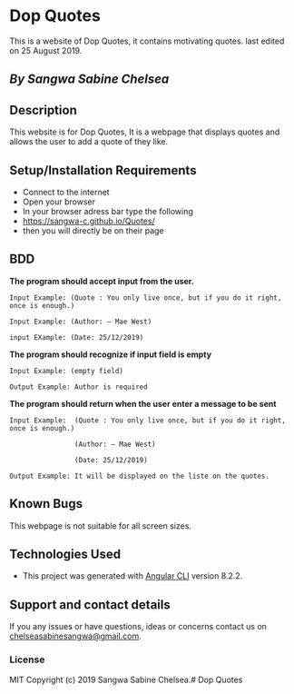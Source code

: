 
# Dop Quotes

This is a website of Dop Quotes, it contains motivating quotes. last edited on 25 August 2019.


## *By Sangwa Sabine Chelsea*

## Description
This website is for Dop Quotes, It is a webpage that displays quotes and allows the user to add a quote of they like.

## Setup/Installation Requirements
* Connect to the internet
* Open your browser
* In your browser adress bar type the following
* https://sangwa-c.github.io/Quotes/
* then you will directly be on their page

## BDD

**The program should accept input from the user.**

    Input Example: (Quote : You only live once, but if you do it right, once is enough.)

    Input Example: (Author: ― Mae West)
    
    input EXample: (Date: 25/12/2019)

**The program should recognize if input field is empty**

    Input Example: (empty field)

    Output Example: Author is required


 **The program should return when the user enter a message to be sent** 

    Input Example:  (Quote : You only live once, but if you do it right, once is enough.)

                    (Author: ― Mae West)
    
                    (Date: 25/12/2019)

    Output Example: It will be displayed on the liste on the quotes.  


## Known Bugs
This webpage is not suitable for all screen sizes.

## Technologies Used
* This project was generated with [Angular CLI](https://github.com/angular/angular-cli) version 8.2.2.
 
## Support and contact details
If you any issues or have questions, ideas or concerns contact us on chelseasabinesangwa@gmail.com.

### License
MIT Copyright (c) 2019 Sangwa Sabine Chelsea.# Dop Quotes